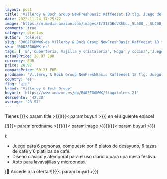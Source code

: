 ```yaml
---
layout: post
title: 'Villeroy & Boch Group NewFreshBasic Kaffeeset 18 tlg. Juego de vajilla  Porcelana  Blanco  24 x 30 x 21.5 cm  Unidades'
date: 2022-11-24 17:25:22
image: 'https://m.media-amazon.com/images/I/313GBcVXkbL._SL500_._SL400_.jpg'
comments: true
category: ofertas
author: 'tole.es'
slug: 'B00ZFG0WWK-es Villeroy & Boch Group NewFreshBasic Kaffeeset 18 tlg....'
sku: 'B00ZFG0WWK-es'
tags: [ '&','Cubertería, Vajilla y Cristalería','Hogar y cocina','Juegos de café','Juegos de vajilla','Piezas de vajilla','Vajilla','boch','villeroy','villeroy & boch group','🇪🇸', ]
actualPrice: 28.97 EUR
currency: EUR
price: 28.97
comparePrice: 50.21 EUR
prodname: 'Villeroy & Boch Group NewFreshBasic Kaffeeset 18 tlg. Juego de vajilla  Porcelana  Blanco  24 x 30 x 21.5 cm  Unidades'
country: 'es'
flag: '🇪🇸'
brand: 'Villeroy & Boch Group'
buyurl: 'https://www.amazon.es/dp/B00ZFG0WWK/?tag=tolees-21'
descuento: '42.30'
average: '28.97'
---
```


Tienes [{{< param title >}}]({{< param buyurl >}}) en el siguiente enlace!

[![{{< param prodname >}}]({{< param image >}})]({{< param buyurl >}})

ℹ️:

- Juego para 6 personas, compuesto por 6 platos de desayuno, 6 tazas de café y 6 platillos de café.
- Diseño clásico y atemporal para el uso diario o para una mesa festiva.
- Apto para lavavajillas y microondas.

[🛒 Accede a la oferta!!]({{< param buyurl >}})
